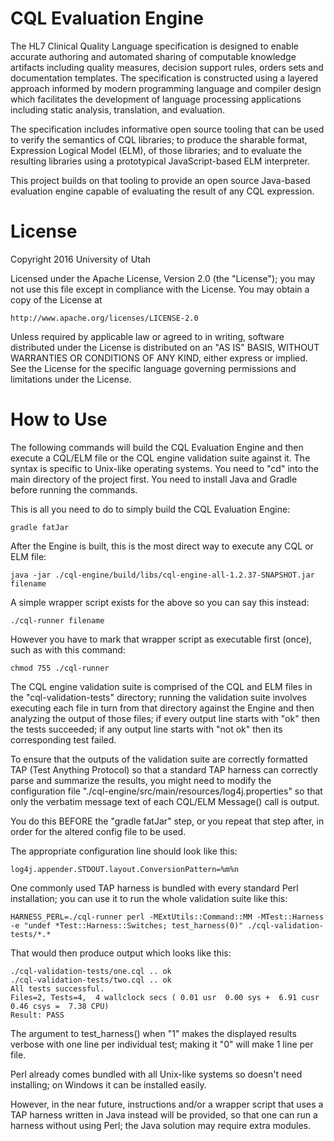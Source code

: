 # CQL Evaluation Engine

The HL7 Clinical Quality Language specification is designed to enable accurate authoring and automated sharing of computable knowledge artifacts including quality measures, decision support rules, orders sets and documentation templates. The specification is constructed using a layered approach informed by modern programming language and compiler design which facilitates the development of language processing applications including static analysis, translation, and evaluation.

The specification includes informative open source tooling that can be used to verify the semantics of CQL libraries; to produce the sharable format, Expression Logical Model (ELM), of those libraries; and to evaluate the resulting libraries using a prototypical JavaScript-based ELM interpreter. 

This project builds on that tooling to provide an open source Java-based evaluation engine capable of evaluating the result of any CQL expression.

# License

Copyright 2016 University of Utah

Licensed under the Apache License, Version 2.0 (the "License");
you may not use this file except in compliance with the License.
You may obtain a copy of the License at

    http://www.apache.org/licenses/LICENSE-2.0

Unless required by applicable law or agreed to in writing, software
distributed under the License is distributed on an "AS IS" BASIS,
WITHOUT WARRANTIES OR CONDITIONS OF ANY KIND, either express or implied.
See the License for the specific language governing permissions and
limitations under the License.

# How to Use

The following commands will build the CQL Evaluation Engine and then
execute a CQL/ELM file or the CQL engine validation suite against it.
The syntax is specific to Unix-like operating systems.
You need to "cd" into the main directory of the project first.
You need to install Java and Gradle before running the commands.

This is all you need to do to simply build the CQL Evaluation Engine:

```
gradle fatJar
```

After the Engine is built, this is the most direct way to execute any CQL
or ELM file:

```
java -jar ./cql-engine/build/libs/cql-engine-all-1.2.37-SNAPSHOT.jar filename
```

A simple wrapper script exists for the above so you can say this instead:

```
./cql-runner filename
```

However you have to mark that wrapper script as executable first (once),
such as with this command:

```
chmod 755 ./cql-runner
```

The CQL engine validation suite is comprised of the CQL and ELM files in
the "cql-validation-tests" directory; running the validation suite involves
executing each file in turn from that directory against the Engine and then
analyzing the output of those files; if every output line starts with "ok"
then the tests succeeded; if any output line starts with "not ok" then its
corresponding test failed.

To ensure that the outputs of the validation suite are correctly formatted
TAP (Test Anything Protocol) so that a standard TAP harness can correctly
parse and summarize the results, you might need to modify the configuration
file "./cql-engine/src/main/resources/log4j.properties" so that only the
verbatim message text of each CQL/ELM Message() call is output.

You do this BEFORE the "gradle fatJar" step, or you repeat that step after,
in order for the altered config file to be used.

The appropriate configuration line should look like this:

```
log4j.appender.STDOUT.layout.ConversionPattern=%m%n
```

One commonly used TAP harness is bundled with every standard Perl
installation; you can use it to run the whole validation suite like this:

```
HARNESS_PERL=./cql-runner perl -MExtUtils::Command::MM -MTest::Harness -e "undef *Test::Harness::Switches; test_harness(0)" ./cql-validation-tests/*.*
```

That would then produce output which looks like this:

```
./cql-validation-tests/one.cql .. ok
./cql-validation-tests/two.cql .. ok
All tests successful.
Files=2, Tests=4,  4 wallclock secs ( 0.01 usr  0.00 sys +  6.91 cusr  0.46 csys =  7.38 CPU)
Result: PASS
```

The argument to test_harness() when "1" makes the displayed results verbose
with one line per individual test; making it "0" will make 1 line per file.

Perl already comes bundled with all Unix-like systems so doesn't need
installing; on Windows it can be installed easily.

However, in the near future, instructions and/or a wrapper script that uses
a TAP harness written in Java instead will be provided, so that one can run
a harness without using Perl; the Java solution may require extra modules.
